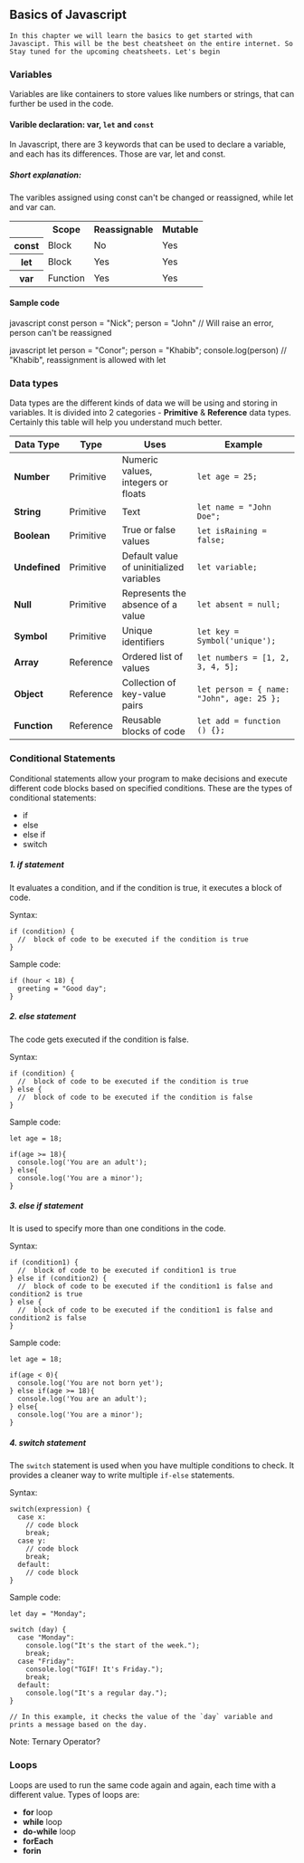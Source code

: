 ## Basics of Javascript

    In this chapter we will learn the basics to get started with Javascipt. This will be the best cheatsheet on the entire internet. So Stay tuned for the upcoming cheatsheets. Let's begin

### Variables

Variables are like containers to store values like numbers or strings, that can further be used in the code.

#### Varible declaration: var, `let` and `const`

In Javascript, there are 3 keywords that can be used to declare a variable, and each has its differences. Those are var, let and const.

##### Short explanation:

The varibles assigned using const can't be changed or reassigned, while let and var can.

<table>
  <tr>
    <th></th>
    <th>Scope</th>
    <th>Reassignable</th>
    <th>Mutable</th>
  </tr>
  <tr>
    <th>const</th>
    <td>Block</td>
    <td>No</td>
    <td>Yes</td>
  
  </tr>
  <tr>
    <th>let</th>
    <td>Block</td>
    <td>Yes</td>
    <td>Yes</td>
    
  </tr>
   <tr>
    <th>var</th>
    <td>Function</td>
    <td>Yes</td>
    <td>Yes</td>
   
  </tr>
</table>

#### Sample code

javascript
const person = "Nick";
person = "John" // Will raise an error, person can't be reassigned

javascript
let person = "Conor";
person = "Khabib";
console.log(person) // "Khabib", reassignment is allowed with let

### Data types

Data types are the different kinds of data we will be using and storing in variables.
It is divided into 2 categories - **Primitive** & **Reference** data types.
Certainly this table will help you understand much better.

| Data Type     | Type      | Uses                                     | Example                                   |
| ------------- | --------- | ---------------------------------------- | ----------------------------------------- |
| **Number**    | Primitive | Numeric values, integers or floats       | `let age = 25;`                           |
| **String**    | Primitive | Text                                     | `let name = "John Doe";`                  |
| **Boolean**   | Primitive | True or false values                     | `let isRaining = false;`                  |
| **Undefined** | Primitive | Default value of uninitialized variables | `let variable;`                           |
| **Null**      | Primitive | Represents the absence of a value        | `let absent = null;`                      |
| **Symbol**    | Primitive | Unique identifiers                       | `let key = Symbol('unique');`             |
| **Array**     | Reference | Ordered list of values                   | `let numbers = [1, 2, 3, 4, 5];`          |
| **Object**    | Reference | Collection of key-value pairs            | `let person = { name: "John", age: 25 };` |
| **Function**  | Reference | Reusable blocks of code                  | `let add = function () {};`               |

### Conditional Statements

Conditional statements allow your program to make decisions and execute different code blocks based on specified conditions. These are the types of conditional statements:

- if
- else
- else if
- switch

##### 1. **if** statement

It evaluates a condition, and if the condition is true, it executes a block of code.

Syntax:

```javascipt
if (condition) {
  //  block of code to be executed if the condition is true
}
```

Sample code:

```javascipt
if (hour < 18) {
  greeting = "Good day";
}
```

##### 2. **else** statement

The code gets executed if the condition is false.

Syntax:

```javascipt
if (condition) {
  //  block of code to be executed if the condition is true
} else {
  //  block of code to be executed if the condition is false
}
```

Sample code:

```javascipt
let age = 18;

if(age >= 18){
  console.log('You are an adult');
} else{
  console.log('You are a minor');
}
```

##### 3. **else if** statement

It is used to specify more than one conditions in the code.

Syntax:

```javascipt
if (condition1) {
  //  block of code to be executed if condition1 is true
} else if (condition2) {
  //  block of code to be executed if the condition1 is false and condition2 is true
} else {
  //  block of code to be executed if the condition1 is false and condition2 is false
}
```

Sample code:

```javascipt
let age = 18;

if(age < 0){
  console.log('You are not born yet');
} else if(age >= 18){
  console.log('You are an adult');
} else{
  console.log('You are a minor');
}
```

##### 4. **switch** statement

The `switch` statement is used when you have multiple conditions to check. It provides a cleaner way to write multiple `if-else` statements.

Syntax:

```javascipt
switch(expression) {
  case x:
    // code block
    break;
  case y:
    // code block
    break;
  default:
    // code block
}
```

Sample code:

```javascipt
let day = "Monday";

switch (day) {
  case "Monday":
    console.log("It's the start of the week.");
    break;
  case "Friday":
    console.log("TGIF! It's Friday.");
    break;
  default:
    console.log("It's a regular day.");
}

// In this example, it checks the value of the `day` variable and prints a message based on the day.
```

Note: Ternary Operator?

### Loops

Loops are used to run the same code again and again, each time with a different value.
Types of loops are:

- **for** loop
- **while** loop
- **do-while** loop
- **forEach**
- **forin**
